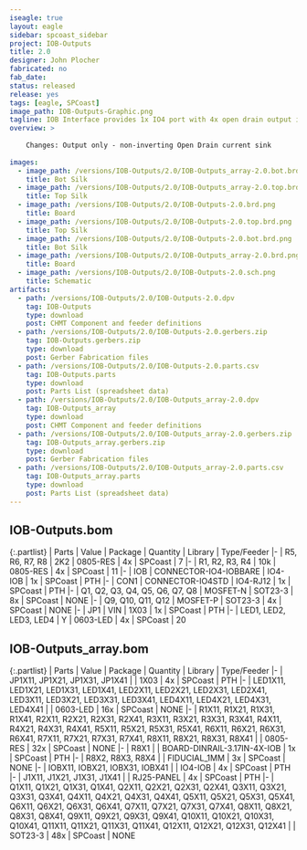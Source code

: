 ```yaml
---
iseagle: true
layout: eagle
sidebar: spcoast_sidebar
project: IOB-Outputs
title: 2.0
designer: John Plocher
fabricated: no
fab_date: 
status: released
release: yes
tags: [eagle, SPCoast]
image_path: IOB-Outputs-Graphic.png
tagline: IOB Interface provides 1x IO4 port with 4x open drain output i/o lines.
overview: >
    
    Changes: Output only - non-inverting Open Drain current sink
    
images:
  - image_path: /versions/IOB-Outputs/2.0/IOB-Outputs_array-2.0.bot.brd.png
    title: Bot Silk
  - image_path: /versions/IOB-Outputs/2.0/IOB-Outputs_array-2.0.top.brd.png
    title: Top Silk
  - image_path: /versions/IOB-Outputs/2.0/IOB-Outputs-2.0.brd.png
    title: Board
  - image_path: /versions/IOB-Outputs/2.0/IOB-Outputs-2.0.top.brd.png
    title: Top Silk
  - image_path: /versions/IOB-Outputs/2.0/IOB-Outputs-2.0.bot.brd.png
    title: Bot Silk
  - image_path: /versions/IOB-Outputs/2.0/IOB-Outputs_array-2.0.brd.png
    title: Board
  - image_path: /versions/IOB-Outputs/2.0/IOB-Outputs-2.0.sch.png
    title: Schematic
artifacts:
  - path: /versions/IOB-Outputs/2.0/IOB-Outputs-2.0.dpv
    tag: IOB-Outputs
    type: download
    post: CHMT Component and feeder definitions
  - path: /versions/IOB-Outputs/2.0/IOB-Outputs-2.0.gerbers.zip
    tag: IOB-Outputs.gerbers.zip
    type: download
    post: Gerber Fabrication files
  - path: /versions/IOB-Outputs/2.0/IOB-Outputs-2.0.parts.csv
    tag: IOB-Outputs.parts
    type: download
    post: Parts List (spreadsheet data)
  - path: /versions/IOB-Outputs/2.0/IOB-Outputs_array-2.0.dpv
    tag: IOB-Outputs_array
    type: download
    post: CHMT Component and feeder definitions
  - path: /versions/IOB-Outputs/2.0/IOB-Outputs_array-2.0.gerbers.zip
    tag: IOB-Outputs_array.gerbers.zip
    type: download
    post: Gerber Fabrication files
  - path: /versions/IOB-Outputs/2.0/IOB-Outputs_array-2.0.parts.csv
    tag: IOB-Outputs_array.parts
    type: download
    post: Parts List (spreadsheet data)
---
```


## IOB-Outputs.bom

{:.partlist}
| Parts | Value | Package | Quantity | Library | Type/Feeder
|-
| R5, R6, R7, R8 | 2K2 | 0805-RES | 4x | SPCoast | 7
|-
| R1, R2, R3, R4 | 10k | 0805-RES | 4x | SPCoast | 11
|-
| IOB | CONNECTOR-IO4-IOBBARE | IO4-IOB | 1x | SPCoast | PTH
|-
| CON1 | CONNECTOR-IO4STD | IO4-RJ12 | 1x | SPCoast | PTH
|-
| Q1, Q2, Q3, Q4, Q5, Q6, Q7, Q8 | MOSFET-N | SOT23-3 | 8x | SPCoast | NONE
|-
| Q9, Q10, Q11, Q12 | MOSFET-P | SOT23-3 | 4x | SPCoast | NONE
|-
| JP1 | VIN | 1X03 | 1x | SPCoast | PTH
|-
| LED1, LED2, LED3, LED4 | Y | 0603-LED | 4x | SPCoast | 20

## IOB-Outputs_array.bom

{:.partlist}
| Parts | Value | Package | Quantity | Library | Type/Feeder
|-
| JP1X11, JP1X21, JP1X31, JP1X41 |  | 1X03 | 4x | SPCoast | PTH
|-
| LED1X11, LED1X21, LED1X31, LED1X41, LED2X11, LED2X21, LED2X31, LED2X41, LED3X11, LED3X21, LED3X31, LED3X41, LED4X11, LED4X21, LED4X31, LED4X41 |  | 0603-LED | 16x | SPCoast | NONE
|-
| R1X11, R1X21, R1X31, R1X41, R2X11, R2X21, R2X31, R2X41, R3X11, R3X21, R3X31, R3X41, R4X11, R4X21, R4X31, R4X41, R5X11, R5X21, R5X31, R5X41, R6X11, R6X21, R6X31, R6X41, R7X11, R7X21, R7X31, R7X41, R8X11, R8X21, R8X31, R8X41 |  | 0805-RES | 32x | SPCoast | NONE
|-
| R8X1 |  | BOARD-DINRAIL-3.17IN-4X-IOB | 1x | SPCoast | PTH
|-
| R8X2, R8X3, R8X4 |  | FIDUCIAL_1MM | 3x | SPCoast | NONE
|-
| IOBX11, IOBX21, IOBX31, IOBX41 |  | IO4-IOB | 4x | SPCoast | PTH
|-
| J1X11, J1X21, J1X31, J1X41 |  | RJ25-PANEL | 4x | SPCoast | PTH
|-
| Q1X11, Q1X21, Q1X31, Q1X41, Q2X11, Q2X21, Q2X31, Q2X41, Q3X11, Q3X21, Q3X31, Q3X41, Q4X11, Q4X21, Q4X31, Q4X41, Q5X11, Q5X21, Q5X31, Q5X41, Q6X11, Q6X21, Q6X31, Q6X41, Q7X11, Q7X21, Q7X31, Q7X41, Q8X11, Q8X21, Q8X31, Q8X41, Q9X11, Q9X21, Q9X31, Q9X41, Q10X11, Q10X21, Q10X31, Q10X41, Q11X11, Q11X21, Q11X31, Q11X41, Q12X11, Q12X21, Q12X31, Q12X41 |  | SOT23-3 | 48x | SPCoast | NONE
